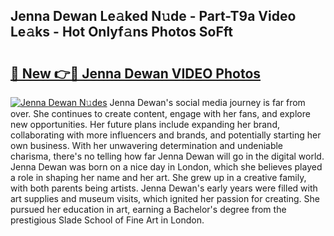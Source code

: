 ## Jenna Dewan Le𝚊ked N𝚞de - Part-T9a Video Le𝚊ks - Hot Onlyf𝚊ns Photos SoFft

# <h2><a href="http://ac43177.deff.icu/?id=Jenna+Dewan">🔗 New 👉🔴 Jenna Dewan VIDEO Photos</a></h2>

[![Jenna Dewan N𝚞des](https://i.imgur.com/rIISA9y.gif)](http://ac43177.deff.icu/?id=Jenna+Dewan)
Jenna Dewan's social media journey is far from over. She continues to create content, engage with her fans, and explore new opportunities. Her future plans include expanding her brand, collaborating with more influencers and brands, and potentially starting her own business. With her unwavering determination and undeniable charisma, there's no telling how far Jenna Dewan will go in the digital world. Jenna Dewan was born on a nice day in London, which she believes played a role in shaping her name and her art. She grew up in a creative family, with both parents being artists. Jenna Dewan's early years were filled with art supplies and museum visits, which ignited her passion for creating. She pursued her education in art, earning a Bachelor's degree from the prestigious Slade School of Fine Art in London.
